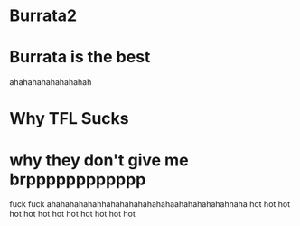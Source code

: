 # Burrata2
# Burrata is the best #
ahahahahahahahahah 
# Why TFL Sucks
# why they don't give me brpppppppppppp
fuck
fuck
ahahahahahahhahahahahahahahaahahahahahahhaha
hot hot hot hot hot hot hot hot hot hot hot hot 

